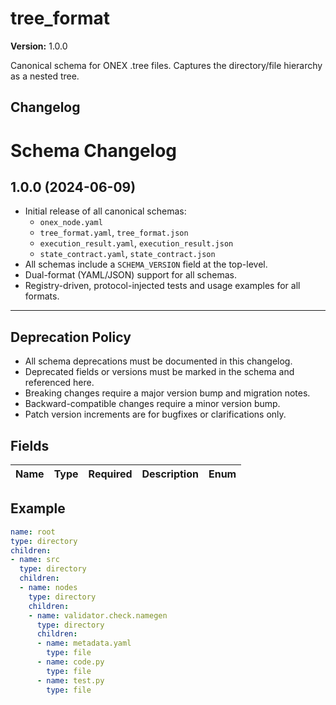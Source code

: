 <!-- === OmniNode:Metadata ===
metadata_version: 0.1.0
protocol_version: 1.1.0
owner: OmniNode Team
copyright: OmniNode Team
schema_version: 1.1.0
name: tree_format.md
version: 1.0.0
uuid: 10092bdc-5618-42b4-a01d-01bd8db2e3c5
author: OmniNode Team
created_at: 2025-05-22T17:18:16.683200
last_modified_at: 2025-05-22T21:19:13.434467
description: Stamped by ONEX
state_contract: state_contract://default
lifecycle: active
hash: 603e78d15abdd6dc5fdf32a373dc984255cfaaa2d3c7b5a1b4841ccbbb86d94b
entrypoint: python@tree_format.md
runtime_language_hint: python>=3.11
namespace: onex.stamped.tree_format
meta_type: tool
<!-- === /OmniNode:Metadata === -->


# tree_format

**Version:** 1.0.0

Canonical schema for ONEX .tree files. Captures the directory/file hierarchy as a nested tree.



## Changelog
# Schema Changelog

## 1.0.0 (2024-06-09)

- Initial release of all canonical schemas:
  - `onex_node.yaml`
  - `tree_format.yaml`, `tree_format.json`
  - `execution_result.yaml`, `execution_result.json`
  - `state_contract.yaml`, `state_contract.json`
- All schemas include a `SCHEMA_VERSION` field at the top-level.
- Dual-format (YAML/JSON) support for all schemas.
- Registry-driven, protocol-injected tests and usage examples for all formats.

---

## Deprecation Policy

- All schema deprecations must be documented in this changelog.
- Deprecated fields or versions must be marked in the schema and referenced here.
- Breaking changes require a major version bump and migration notes.
- Backward-compatible changes require a minor version bump.
- Patch version increments are for bugfixes or clarifications only.



## Fields
| Name | Type | Required | Description | Enum |
|------|------|----------|-------------|------|



## Example

```yaml
name: root
type: directory
children:
- name: src
  type: directory
  children:
  - name: nodes
    type: directory
    children:
    - name: validator.check.namegen
      type: directory
      children:
      - name: metadata.yaml
        type: file
      - name: code.py
        type: file
      - name: test.py
        type: file

```
